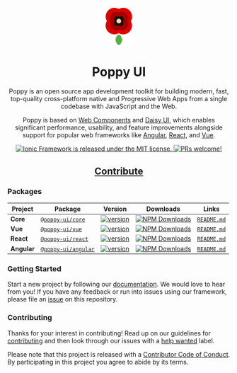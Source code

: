 <p align="center">
  <a href="#">
    <img alt="Poppy" src="https://github.com/CheeseGrinder/poppy-ui/blob/main/.github/assets/logo.png?raw=true" width="60" />
  </a>
</p>

<h1 align="center">
  Poppy UI
</h1>

<p align="center">
  Poppy is an open source app development toolkit for building modern, fast, top-quality cross-platform native and Progressive Web Apps from a single codebase with JavaScript and the Web.
</p>

<p align="center">
  Poppy is based on <a href="https://www.webcomponents.org/introduction">Web Components</a> and <a href="https://daisyui.com/">Daisy UI</a>, which enables significant performance, usability, and feature improvements alongside support for popular web frameworks like <a href="https://angular.io/">Angular</a>, <a href="https://reactjs.com/">React</a>, and <a href="https://vuejs.org/">Vue</a>.
</p>

<p align="center">
  <a href="https://github.com/CheeseGrinder/poppy-ui/blob/main/LICENSE">
    <img src="https://img.shields.io/badge/license-MIT-blue.svg" alt="Ionic Framework is released under the MIT license." />
  </a>
  <a href="https://github.com/CheeseGrinder/poppy-ui/blob/main/docs/CONTRIBUTING.md">
    <img src="https://img.shields.io/badge/PRs-welcome-brightgreen.svg" alt="PRs welcome!" />
  </a>
</p>

<h2 align="center">
  <a href="https://github.com/CheeseGrinder/poppy-ui/blob/main/docs/CONTRIBUTING.md">Contribute</a>
</h2>

### Packages

| Project | Package | Version | Downloads| Links |
| ------- | ------- | ------- | -------- |:-----:|
| **Core** | [`@poppy-ui/core`](https://www.npmjs.com/package/@poppy-ui/core) | [![version](https://img.shields.io/npm/v/@poppy-ui/core/latest.svg)](https://www.npmjs.com/package/@poppy-ui/core) | <a href="https://www.npmjs.com/package/@poppy-ui/core" target="_blank"><img src="https://img.shields.io/npm/dm/@poppy-ui/core.svg" alt="NPM Downloads" /></a> | [`README.md`](core/README.md)
| **Vue** | [`@poppy-ui/vue`](https://www.npmjs.com/package/@poppy-ui/vue) | [![version](https://img.shields.io/npm/v/@poppy-ui/vue/latest.svg)](https://www.npmjs.com/package/@poppy-ui/vue) | <a href="https://www.npmjs.com/package/@poppy-ui/vue" target="_blank"><img src="https://img.shields.io/npm/dm/@poppy-ui/vue.svg" alt="NPM Downloads" /></a> | [`README.md`](packages/vue/README.md)
| **React** | [`@poppy-ui/react`](https://www.npmjs.com/package/@poppy-ui/react) | [![version](https://img.shields.io/npm/v/@poppy-ui/react/latest.svg)](https://www.npmjs.com/package/@poppy-ui/react) | <a href="https://www.npmjs.com/package/@poppy-ui/react" target="_blank"><img src="https://img.shields.io/npm/dm/@poppy-ui/react.svg" alt="NPM Downloads" /></a> |[`README.md`](packages/react/README.md)
| **Angular** | [`@poppy-ui/angular`](https://www.npmjs.com/package/@poppy-ui/angular) | [![version](https://img.shields.io/npm/v/@poppy-ui/angular/latest.svg)](https://www.npmjs.com/package/@poppy-ui/angular) | <a href="https://www.npmjs.com/package/@poppy-ui/angular" target="_blank"><img src="https://img.shields.io/npm/dm/@poppy-ui/angular.svg" alt="NPM Downloads" /></a> | [`README.md`](packages/angular/README.md)


### Getting Started

Start a new project by following our [documentation](https://poppy-ui.com/docs/).
We would love to hear from you! If you have any feedback or run into issues using our framework, please file
an [issue](https://github.com/CheeseGrinder/poppy-ui/issues/new) on this repository.

### Contributing

Thanks for your interest in contributing! Read up on our guidelines for
[contributing](https://github.com/CheeseGrinder/poppy-ui/blob/main/CONTRIBUTING.md)
and then look through our issues with a [help wanted](https://github.com/CheeseGrinder/poppy-ui/issues?q=is%3Aopen+is%3Aissue+label%3A%22help+wanted%22)
label.

Please note that this project is released with a [Contributor Code of Conduct](https://github.com/CheeseGrinder/poppy-ui/blob/main/CODE_OF_CONDUCT.md). By participating in this project you agree to abide by its terms.
